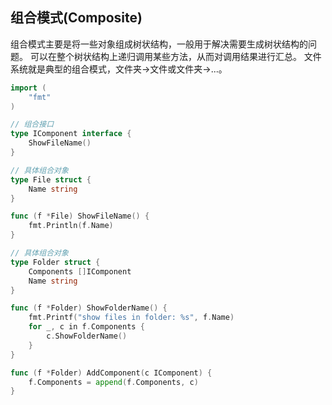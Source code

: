 ## 组合模式(Composite)

组合模式主要是将一些对象组成树状结构，一般用于解决需要生成树状结构的问题。
可以在整个树状结构上递归调用某些方法，从而对调用结果进行汇总。
文件系统就是典型的组合模式，文件夹->文件或文件夹->...。

```go
import (
    "fmt"
)

// 组合接口
type IComponent interface {
    ShowFileName()
}

// 具体组合对象
type File struct {
    Name string
}

func (f *File) ShowFileName() {
    fmt.Println(f.Name)
}

// 具体组合对象
type Folder struct {
    Components []IComponent
    Name string
}

func (f *Folder) ShowFolderName() {
    fmt.Printf("show files in folder: %s", f.Name)
    for _, c in f.Components {
        c.ShowFolderName()
    }
}

func (f *Folder) AddComponent(c IComponent) {
    f.Components = append(f.Components, c)
}
```